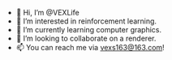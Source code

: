 - 👋 Hi, I’m @VEXLife
- 👀 I’m interested in reinforcement learning.
- 🌱 I’m currently learning computer graphics.
- 💞️ I’m looking to collaborate on a renderer.
- 📫 You can reach me via vexs163@163.com!

